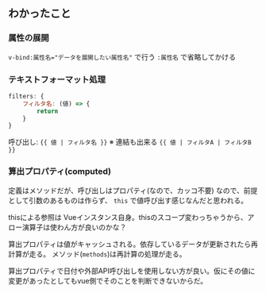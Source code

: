 ## わかったこと

### 属性の展開

`v-bind:属性名="データを展開したい属性名"` で行う
`:属性名` で省略してかける

### テキストフォーマット処理

```js
filters: {
    フィルタ名: (値) => {
        return
    }
}
```

呼び出し: `{{ 値 | フィルタ名 }}`
※ 連結も出来る `{{ 値 | フィルタA | フィルタB }}`

### 算出プロパティ(computed)

定義はメソッドだが、呼び出しはプロパティ(なので、カッコ不要)
なので、前提として引数のあるものは作らず、 `this` で値呼び出す感じなんだと思われる。

thisによる参照は Vueインスタンス自身。thisのスコープ変わっちゃうから、アロー演算子は使わん方が良いのかな？

算出プロパティは値がキャッシュされる。依存しているデータが更新されたら再計算が走る。
メソッド(`methods`)は再計算の処理が走る。

算出プロパティで日付や外部API呼び出しを使用しない方が良い。仮にその値に変更があったとしてもvue側でそのことを判断できないからだ。